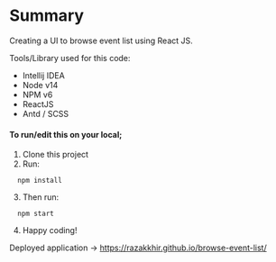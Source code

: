 # Summary

Creating a UI to browse event list using React JS.

Tools/Library used for this code:
  - Intellij IDEA
  - Node v14
  - NPM v6
  - ReactJS
  - Antd / SCSS
  
#### To run/edit this on your local;

  1. Clone this project
  2. Run:
  ```
    npm install
  ```
  3. Then run:
  ```
    npm start
  ```
  4. Happy coding!

Deployed application -> https://razakkhir.github.io/browse-event-list/
